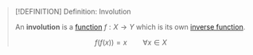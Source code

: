 >[!DEFINITION] Definition: Involution
>
>An **involution** is a [function](../index.md) $f: X \to Y$ which is its own [inverse function](Inverse%20Function.md).
>
>$$
>f(f(x)) = x \qquad \forall x \in X
>$$
>